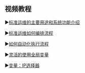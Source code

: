 ## 视频教程

▶️[标准运维的主要用途和系统功能介绍](https://www.bilibili.com/video/BV1jZ4y197aP/)

▶️[标准运维如何编排流程](https://bilibili.com/video/BV1634y1X77x/)

▶️[如何自动化执行流程](https://www.bilibili.com/video/BV1iR4y1W7f4/)

▶️[灵活的使用全局变量](https://www.bilibili.com/video/BV1Tu411S7DJ/)

▶️[变量：IP选择器](https://www.bilibili.com/video/BV1oP4y1H78M/)